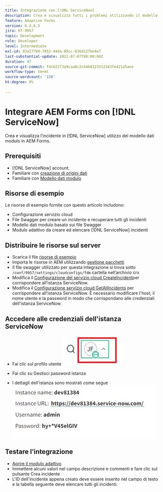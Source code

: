 ```yaml
---
title: Integrazione con [!DNL ServiceNow]
description: Crea e visualizza tutti i problemi utilizzando il modello dati modulo.
feature: Adaptive Forms
version: 6.4,6.5
jira: KT-9957
topic: Development
role: Developer
level: Intermediate
exl-id: 93a177b0-7852-44da-89cc-836d127be4e7
last-substantial-update: 2022-07-07T00:00:00Z
duration: 47
source-git-commit: f4c621f3a9caa8c2c64b8323312343fe421a5aee
workflow-type: tm+mt
source-wordcount: '228'
ht-degree: 0%

---
```


# Integrare AEM Forms con [!DNL ServiceNow]

Crea e visualizza l’incidente in [!DNL ServiceNow] utilizzo del modello dati modulo in AEM Forms.

## Prerequisiti

* [!DNL ServiceNow] account.
* Familiare con [creazione di origini dati](https://experienceleague.adobe.com/docs/experience-manager-learn/forms/ic-web-channel-tutorial/parttwo.html)
* Familiare con [Modello dati modulo](https://experienceleague.adobe.com/docs/experience-manager-65/forms/form-data-model/create-form-data-models.html)

## Risorse di esempio

Le risorse di esempio fornite con questo articolo includono:

* Configurazione servizio cloud
* File Swagger per creare un incidente e recuperare tutti gli incidenti
* Modello dati modulo basato sui file Swagger
* Modulo adattivo da creare ed elencare [!DNL ServiceNow] incidenti

## Distribuire le risorse sul server

* Scarica il file [risorse di esempio](assets/service-now.zip)
* Importa le risorse in AEM utilizzando [gestione pacchetti](http://localhost:4502/crx/packmgr/index.jsp)
* Il file swagger utilizzato per questa integrazione si trova sotto ```/conf/9957/settings/cloudconfigs/fdm``` cartella nell’archivio crx
* Modifica il [Configurazione del servizio cloud CreateIncident](http://localhost:4502/mnt/overlay/fd/fdm/gui/components/admin/fdmcloudservice/properties.html?item=%2Fconf%2F9957%2Fsettings%2Fcloudconfigs%2Ffdm%2Fcreateincident)per corrispondere all’istanza ServiceNow.
* Modifica il [Configurazione servizio cloud GetAllIncidents](http://localhost:4502/mnt/overlay/fd/fdm/gui/components/admin/fdmcloudservice/properties.html?item=%2Fconf%2F9957%2Fsettings%2Fcloudconfigs%2Ffdm%2Fgetallincidents) per corrispondere all’istanza ServiceNow. È necessario modificare l&#39;host, il nome utente e la password in modo che corrispondano alle credenziali dell&#39;istanza ServiceNow.

## Accedere alle credenziali dell&#39;istanza ServiceNow

* Fai clic sul profilo utente
  ![fai clic sul profilo utente](assets/snow-1.png)

* Fai clic su Gestisci password istanza
* I dettagli dell’istanza sono mostrati come segue
  ![dettagli dell’istanza](assets/snow-3.png)

## Testare l’integrazione

* [Aprire il modulo adattivo](http://localhost:4502/content/dam/formsanddocuments/create-incident-in-service-now/jcr:content?wcmmode=disabled)
* Immettere alcuni valori nel campo descrizione e commenti e fare clic sul pulsante Crea incidente
* L&#39;ID dell&#39;incidente appena creato deve essere inserito nel campo di testo e la tabella seguente deve elencare tutti gli incidenti.
